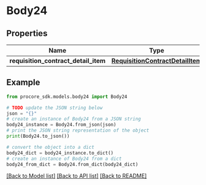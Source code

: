 # Body24


## Properties

Name | Type | Description | Notes
------------ | ------------- | ------------- | -------------
**requisition_contract_detail_item** | [**RequisitionContractDetailItem**](RequisitionContractDetailItem.md) |  | 

## Example

```python
from procore_sdk.models.body24 import Body24

# TODO update the JSON string below
json = "{}"
# create an instance of Body24 from a JSON string
body24_instance = Body24.from_json(json)
# print the JSON string representation of the object
print(Body24.to_json())

# convert the object into a dict
body24_dict = body24_instance.to_dict()
# create an instance of Body24 from a dict
body24_from_dict = Body24.from_dict(body24_dict)
```
[[Back to Model list]](../README.md#documentation-for-models) [[Back to API list]](../README.md#documentation-for-api-endpoints) [[Back to README]](../README.md)


